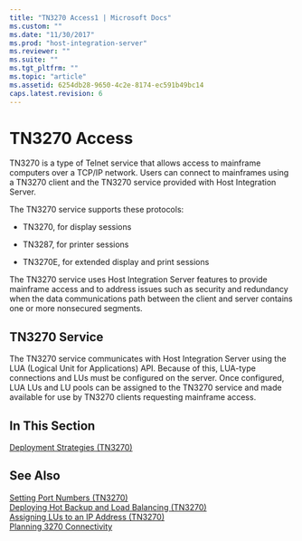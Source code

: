 ```yaml
---
title: "TN3270 Access1 | Microsoft Docs"
ms.custom: ""
ms.date: "11/30/2017"
ms.prod: "host-integration-server"
ms.reviewer: ""
ms.suite: ""
ms.tgt_pltfrm: ""
ms.topic: "article"
ms.assetid: 6254db28-9650-4c2e-8174-ec591b49bc14
caps.latest.revision: 6
---
```

# TN3270 Access
TN3270 is a type of Telnet service that allows access to mainframe computers over a TCP/IP network. Users can connect to mainframes using a TN3270 client and the TN3270 service provided with Host Integration Server.  
  
 The TN3270 service supports these protocols:  
  
-   TN3270, for display sessions  
  
-   TN3287, for printer sessions  
  
-   TN3270E, for extended display and print sessions  
  
 The TN3270 service uses Host Integration Server features to provide mainframe access and to address issues such as security and redundancy when the data communications path between the client and server contains one or more nonsecured segments.  
  
## TN3270 Service  
 The TN3270 service communicates with Host Integration Server using the LUA (Logical Unit for Applications) API. Because of this, LUA-type connections and LUs must be configured on the server. Once configured, LUA LUs and LU pools can be assigned to the TN3270 service and made available for use by TN3270 clients requesting mainframe access.  
  
## In This Section  
 [Deployment Strategies (TN3270)](../HIS2010/deployment-strategies-tn3270-1.md)  
  
## See Also  
 [Setting Port Numbers (TN3270)](../HIS2010/setting-port-numbers-tn3270-2.md)   
 [Deploying Hot Backup and Load Balancing (TN3270)](../HIS2010/deploying-hot-backup-and-load-balancing-tn3270-2.md)   
 [Assigning LUs to an IP Address (TN3270)](../HIS2010/assigning-lus-to-an-ip-address-tn3270-2.md)   
 [Planning 3270 Connectivity](../HIS2010/planning-3270-connectivity1.md)